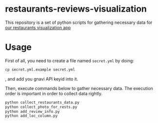 # restaurants-reviews-visualization

This repository is a set of python scripts for gathering necessary data for [our restaurants visualization app](https://github.com/takuma7/restaurants-reviews-visualization-express )

# Usage

First of all, you need to create a file named `secret.yml` by doing:

```sh
cp secret.yml.example secret.yml
```

, and add you gnavi API keyid into it.

Then, execute commands below to gather necessary data. The execution order is important in order to collect data rightly.

```sh
python collect_restaurants_data.py
python collect_photo_for_rests.py
python add_review_info.py
python add_loc_column.py
```
